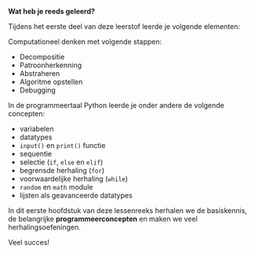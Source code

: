 **Wat heb je reeds geleerd?**

Tijdens het eerste deel van deze leerstof leerde je volgende elementen: 

Computationeel denken met volgende stappen: 
- Decompositie
- Patroonherkenning
- Abstraheren
- Algoritme opstellen
- Debugging


In de programmeertaal Python leerde je onder andere de volgende concepten: 

- variabelen 
- datatypes
- `input()` en `print()` functie 
- sequentie 
- selectie (`if`, `else` en `elif`)
- begrensde herhaling (`for`)
- voorwaardelijke herhaling (`while`)
- `random` en `math` module
- lijsten als geavanceerde datatypes

In dit eerste hoofdstuk van deze lessenreeks herhalen we de basiskennis, de belangrijke **programmeerconcepten** en maken we veel herhalingsoefeningen. 

Veel succes! 